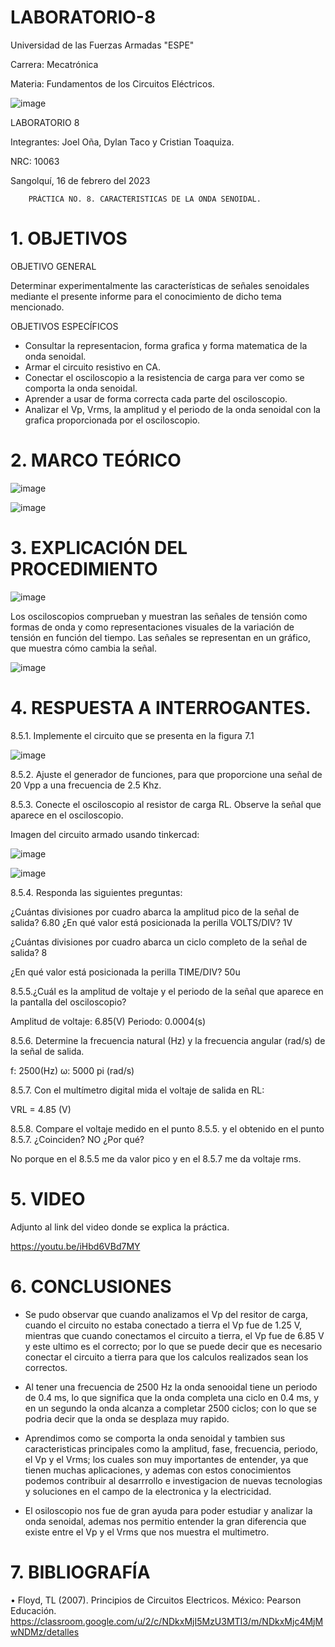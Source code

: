 # LABORATORIO-8

Universidad de las Fuerzas Armadas "ESPE"

Carrera: Mecatrónica

Materia: Fundamentos de los Circuitos Eléctricos.

![image](https://user-images.githubusercontent.com/116817673/219497818-4f9433e6-ec3a-4708-9d9e-f5366787f974.png)

LABORATORIO 8

Integrantes: Joel Oña, Dylan Taco y Cristian Toaquiza.

NRC: 10063

Sangolquí, 16 de febrero del 2023

		PRÁCTICA NO. 8. CARACTERISTICAS DE LA ONDA SENOIDAL.
    
# 1. OBJETIVOS

OBJETIVO GENERAL

Determinar experimentalmente las características de señales senoidales mediante el presente informe para el conocimiento de dicho tema mencionado.

OBJETIVOS ESPECÍFICOS

- Consultar la representacion, forma grafica y forma matematica de la onda senoidal.
- Armar el circuito resistivo en CA.
- Conectar el osciloscopio a la resistencia de carga para ver como se comporta la onda senoidal.
- Aprender a usar de forma correcta cada parte del osciloscopio.
- Analizar el Vp, Vrms, la amplitud y el periodo de la onda senoidal con la grafica proporcionada por el osciloscopio. 

# 2. MARCO TEÓRICO

![image](https://user-images.githubusercontent.com/116817673/219510721-54e75ad5-f884-4026-877f-50db740786a3.png)

![image](https://user-images.githubusercontent.com/116817673/219510736-d496d7f2-c922-4087-aa67-a9c6166d42d3.png)

# 3. EXPLICACIÓN DEL PROCEDIMIENTO

![image](https://user-images.githubusercontent.com/116817673/219503633-30aa0162-3b4b-42f6-9428-39e4987c1798.png)

Los osciloscopios comprueban y muestran las señales de tensión como formas de onda y como representaciones visuales de la variación de tensión en función del tiempo. Las señales se representan en un gráfico, que muestra cómo cambia la señal.

![image](https://user-images.githubusercontent.com/116817673/219505526-c5849f57-4d37-41b1-b7c5-1d4bfdfdd77b.png)

# 4. RESPUESTA A INTERROGANTES.

8.5.1. Implemente el circuito que se presenta en la figura 7.1

![image](https://user-images.githubusercontent.com/116817673/219507919-1cebaa5f-d98c-4a84-b5e6-bcb56e70688d.png)

8.5.2. Ajuste el generador de funciones, para que proporcione una señal de 20 Vpp a una frecuencia de 2.5 Khz.

8.5.3.	Conecte el osciloscopio al resistor de carga RL. Observe la señal que aparece en el osciloscopio.

Imagen del circuito armado usando tinkercad:

![image](https://user-images.githubusercontent.com/116817673/219637538-ed743c42-9de7-4f53-aad1-3227b17d734a.png)

![image](https://user-images.githubusercontent.com/116817673/219637780-ed4d2234-9e19-4eaf-9a3d-b35f2ee271b5.png)

8.5.4.	Responda las siguientes preguntas:

¿Cuántas divisiones por cuadro abarca la amplitud pico de la señal de salida?
6.80
¿En qué valor está posicionada la perilla VOLTS/DIV? 1V

¿Cuántas divisiones por cuadro abarca un ciclo completo de la señal de salida?
8

¿En qué valor está posicionada la perilla TIME/DIV? 50u

8.5.5.¿Cuál es la amplitud de voltaje y el periodo de la señal que aparece en la pantalla
del osciloscopio?

Amplitud de voltaje: 6.85(V)
Periodo: 0.0004(s)

8.5.6. Determine la frecuencia natural (Hz) y la frecuencia angular (rad/s) de la señal de
salida.

f: 2500(Hz)
ω: 5000 pi (rad/s)

8.5.7. Con el multímetro digital mida el voltaje de salida en RL: 

VRL = 4.85 (V)

8.5.8. Compare el voltaje medido en el punto 8.5.5. y el obtenido en el punto 8.5.7.
¿Coinciden? NO ¿Por qué?

No porque en el 8.5.5 me da valor pico y en el 8.5.7 me da voltaje rms.

# 5. VIDEO

Adjunto al link del video donde se explica la práctica.

https://youtu.be/iHbd6VBd7MY

# 6. CONCLUSIONES

- Se pudo observar que cuando analizamos el Vp del resitor de carga, cuando el circuito no estaba conectado a tierra el Vp fue de 1.25 V, mientras que cuando conectamos el circuito a tierra, el Vp fue de 6.85 V y este ultimo es el correcto; por lo que se puede decir que es necesario conectar el circuito a tierra para que los calculos realizados sean los correctos.

- Al tener una frecuencia de 2500 Hz la onda senooidal tiene un periodo de 0.4 ms, lo que significa que la onda completa una ciclo en 0.4 ms, y en un segundo la onda alcanza a completar 2500 ciclos; con lo que se podria decir que la onda se desplaza muy rapido.

- Aprendimos como se comporta la onda senoidal y tambien sus caracteristicas principales como la amplitud, fase, frecuencia, periodo, el Vp y el Vrms; los cuales son muy importantes de entender, ya que tienen muchas aplicaciones, y ademas con estos conocimientos podemos contribuir al desarrrollo e investigacion de nuevas tecnologias y soluciones en el campo de la electronica y la electricidad.

- El osiloscopio nos fue de gran ayuda para poder estudiar y analizar la onda senoidal, ademas nos permitio entender la gran diferencia que existe entre el Vp y el Vrms que nos muestra el multimetro.

# 7. BIBLIOGRAFÍA

• Floyd, TL (2007). Principios de Circuitos Electricos. México: Pearson Educación. https://classroom.google.com/u/2/c/NDkxMjI5MzU3MTI3/m/NDkxMjc4MjMwNDMz/detalles



